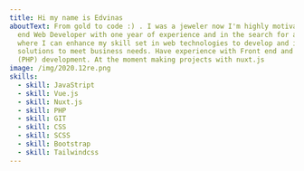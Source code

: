 ```yaml
---
title: Hi my name is Edvinas
aboutText: From gold to code :) . I was a jeweler now I'm highly motivated Front
  end Web Developer with one year of experience and in the search for a position
  where I can enhance my skill set in web technologies to develop and implement
  solutions to meet business needs. Have experience with Front end and Back end
  (PHP) development. At the moment making projects with nuxt.js
image: /img/2020.12re.png
skills:
  - skill: JavaStript
  - skill: Vue.js
  - skill: Nuxt.js
  - skill: PHP
  - skill: GIT
  - skill: CSS
  - skill: SCSS
  - skill: Bootstrap
  - skill: Tailwindcss
---
```

